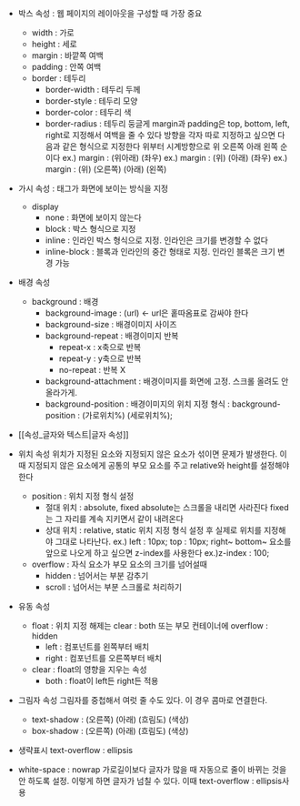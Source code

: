 - 박스 속성 : 웹 페이지의 레이아웃을 구성할 때 가장 중요
	- width : 가로
	- height : 세로
	- margin : 바깥쪽 여백
	- padding : 안쪽 여백
	- border : 테두리
		- border-width : 테두리 두께
		- border-style : 테두리 모양
		- border-color : 테두리 색
		- border-radius : 테두리 둥글게
	margin과 padding은 top, bottom, left, right로 지정해서 여백을 줄 수 있다
	방향을 각자 따로 지정하고 싶으면 다음과 같은 형식으로 지정한다
	위부터 시계방향으로 위 오른쪽 아래 왼쪽 순이다
	ex.) margin : (위아래) (좌우)
	ex.) margin : (위) (아래) (좌우)
	ex.) margin : (위) (오른쪽) (아래) (왼쪽)

- 가시 속성 : 태그가 화면에 보이는 방식을 지정
	- display
		- none : 화면에 보이지 않는다
		- block : 박스 형식으로 지정
		- inline : 인라인 박스 형식으로 지정. 인라인은 크기를 변경할 수 없다
		- inline-block : 블록과 인라인의 중간 형태로 지정. 인라인 블록은 크기 변경 가능

- 배경 속성
	- background : 배경
		- background-image : (url) ← url은 홑따옴표로 감싸야 한다
		- background-size : 배경이미지 사이즈
		- background-repeat : 배경이미지 반복
			- repeat-x : x축으로 반복
			- repeat-y : y축으로 반복
			- no-repeat : 반복 X
		- background-attachment : 배경이미지를 화면에 고정. 스크롤 올려도 안 올라가게.
		- background-position : 배경이미지의 위치 지정
			형식 : background-position : (가로위치%) (세로위치%);

- [[속성_글자와 텍스트|글자 속성]]

- 위치 속성
	위치가 지정된 요소와 지정되지 않은 요소가 섞이면 문제가 발생한다.
	이때 지정되지 않은 요소에게 공통의 부모 요소를 주고 relative와 height를 설정해야 한다
	- position : 위치 지정 형식 설정
		- 절대 위치 : absolute, fixed
			absolute는 스크롤을 내리면 사라진다
			fixed는 그 자리를 계속 지키면서 같이 내려온다
		- 상대 위치 : relative, static
		위치 지정 형식 설정 후 실제로 위치를 지정해야 그대로 나타난다.
		ex.) left : 10px; top : 10px; right~ bottom~
		요소를 앞으로 나오게 하고 싶으면 z-index를 사용한다
		ex.)z-index : 100;
	- overflow : 자식 요소가 부모 요소의 크기를 넘어설때
		- hidden : 넘어서는 부분 감추기
		- scroll : 넘어서는 부분 스크롤로 처리하기

- 유동 속성
	- float : 위치 지정
		해제는 clear : both 또는 부모 컨테이너에 overflow : hidden
		- left : 컴포넌트를 왼쪽부터 배치
		- right : 컴포넌트를 오른쪽부터 배치
	- clear : float의 영향을 지우는 속성
		- both : float이 left든 right든 적용

- 그림자 속성
	그림자를 중첩해서 여럿 줄 수도 있다. 이 경우 콤마로 연결한다.
	- text-shadow : (오른쪽) (아래) (흐림도) (색상)
	- box-shadow : (오른쪽) (아래) (흐림도) (색상)

- 생략표시
	text-overflow : ellipsis

- white-space : nowrap
	가로길이보다 글자가 많을 때 자동으로 줄이 바뀌는 것을 안 하도록 설정.
	이렇게 하면 글자가 넘칠 수 있다. 이때 text-overflow : ellipsis사용